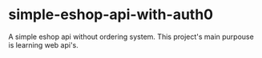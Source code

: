 # simple-eshop-api-with-auth0
A simple eshop api without ordering system. This project's main purpouse is learning web api's.

